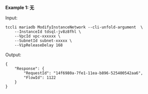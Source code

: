 **Example 1: 无**



Input: 

```
tccli mariadb ModifyInstanceNetwork --cli-unfold-argument  \
    --InstanceId tdsql-jv8z8fhl \
    --VpcId vpc-xxxxxx \
    --SubnetId subnet-xxxxx \
    --VipReleaseDelay 168
```

Output: 
```
{
    "Response": {
        "RequestId": "14f6980a-7fe1-11ea-b896-525400542aa6",
        "FlowId": 1122
    }
}
```

